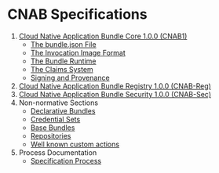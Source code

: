 # CNAB Specifications

1. [Cloud Native Application Bundle Core 1.0.0 (CNAB1)](100-CNAB.md)
    - [The bundle.json File](101-bundle-json.md)
    - [The Invocation Image Format](102-invocation-image.md)
    - [The Bundle Runtime](103-bundle-runtime.md)
    - [The Claims System](104-claims.md)
    - [Signing and Provenance](105-signing.md)
2. [Cloud Native Application Bundle Registry 1.0.0 (CNAB-Reg)](200-cnab-registries.md)
3. [Cloud Native Application Bundle Security 1.0.0 (CNAB-Sec)](300-cnab-security.md)
4. Non-normative Sections
    - [Declarative Bundles](801-declarative-images.md)
    - [Credential Sets](802-credential-sets.md)
    - [Base Bundles](803-base-bundles.md)
    - [Repositories](804-repositories.md)
    - [Well known custom actions](805-well-known-custom-actions.md)
5. Process Documentation
    - [Specification Process](901-process.md)
